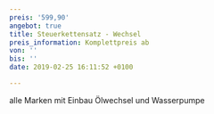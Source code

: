 ```yaml
---
preis: '599,90'
angebot: true
title: Steuerkettensatz - Wechsel
preis_information: Komplettpreis ab
von: ''
bis: ''
date: 2019-02-25 16:11:52 +0100

---
```

alle Marken mit Einbau Ölwechsel und Wasserpumpe